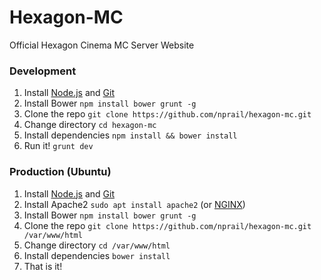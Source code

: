 # Hexagon-MC
Official Hexagon Cinema MC Server Website

### Development
1. Install [Node.js](https://nodejs.org/en/) and [Git](https://git-scm.com/downloads)
2. Install Bower `npm install bower grunt -g`
3. Clone the repo `git clone https://github.com/nprail/hexagon-mc.git`
4. Change directory `cd hexagon-mc`
5. Install dependencies `npm install && bower install`
6. Run it! `grunt dev`

### Production (Ubuntu)
1. Install [Node.js](https://nodejs.org/en/) and [Git](https://git-scm.com/downloads)
2. Install Apache2 `sudo apt install apache2` (or [NGINX](https://nginx.org))
3. Install Bower `npm install bower grunt -g`
4. Clone the repo `git clone https://github.com/nprail/hexagon-mc.git /var/www/html`
5. Change directory `cd /var/www/html`
6. Install dependencies `bower install`
7. That is it!
